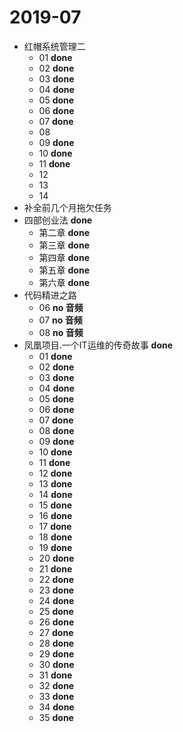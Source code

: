 # 2019-07

* 红帽系统管理二
	* 01 **done**
	* 02 **done**
	* 03 **done**
	* 04 **done**
	* 05 **done**
	* 06 **done**
	* 07 **done**
	* 08
	* 09 **done**
	* 10 **done**
	* 11 **done**
	* 12
	* 13
	* 14
* 补全前几个月拖欠任务
* 四部创业法 **done**
	* 第二章 **done**
	* 第三章 **done**
	* 第四章 **done**
	* 第五章 **done**
	* 第六章 **done**
* 代码精进之路
	* 06 **no 音频**
	* 07 **no 音频**
	* 08 **no 音频**
* 凤凰项目.一个IT运维的传奇故事 **done**
	* 01 **done**
	* 02 **done**
	* 03 **done**
	* 04 **done**
	* 05 **done**
	* 06 **done**
	* 07 **done**
	* 08 **done**
	* 09 **done**
	* 10 **done**
	* 11 **done**
	* 12 **done**
	* 13 **done**
	* 14 **done**
	* 15 **done**
	* 16 **done**
	* 17 **done**
	* 18 **done**
	* 19 **done**
	* 20 **done**
	* 21 **done**
	* 22 **done**
	* 23 **done**
	* 24 **done**
	* 25 **done**
	* 26 **done**
	* 27 **done**
	* 28 **done**
	* 29 **done**
	* 30 **done**
	* 31 **done**
	* 32 **done**
	* 33 **done**
	* 34 **done**
	* 35 **done**